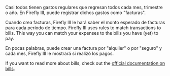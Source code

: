 Casi todos tienen gastos regulares que regresan todos cada mes, trimestre o año. En Firefly III, puede registrar dichos gastos como "facturas".

Cuando crea facturas, Firefly III le hará saber el monto esperado de facturas para cada período de tiempo. Firefly III uses rules to match transactions to bills. This way you can match your expenses to the bills you have (yet) to pay.

En pocas palabras, puede crear una factura por "alquiler" o por "seguro" y cada mes, Firefly III le mostrará si realizó los pagos.

If you want to read more about bills, check out the [official documentation on bills](https://firefly-iii.readthedocs.io/en/latest/advanced/bills.html).